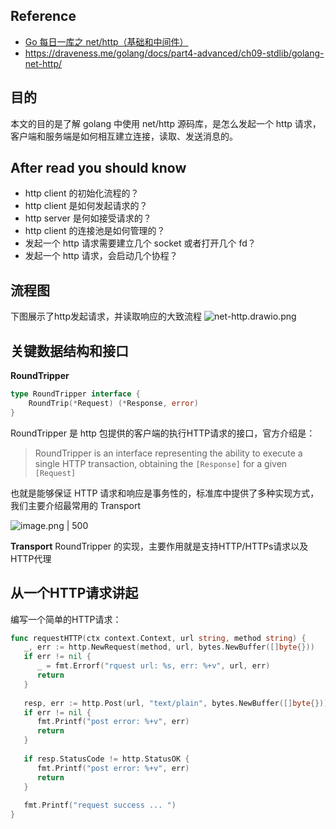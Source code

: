 ## Reference
- [ Go 每日一库之 net/http（基础和中间件）](https://darjun.github.io/2021/07/13/in-post/godailylib/nethttp/)
- https://draveness.me/golang/docs/part4-advanced/ch09-stdlib/golang-net-http/

## 目的
本文的目的是了解 golang 中使用 net/http 源码库，是怎么发起一个 http 请求，客户端和服务端是如何相互建立连接，读取、发送消息的。

## After read you should know
- http client 的初始化流程的？
- http client 是如何发起请求的？
- http server 是何如接受请求的？
- http client 的连接池是如何管理的？
- 发起一个 http 请求需要建立几个 socket 或者打开几个 fd？
- 发起一个 http 请求，会启动几个协程？

## 流程图
下图展示了http发起请求，并读取响应的大致流程
![net-http.drawio.png](https://happychan.oss-cn-shenzhen.aliyuncs.com/picgo/net-http.drawio.png)

## 关键数据结构和接口

 **RoundTripper**

```go
type RoundTripper interface {
    RoundTrip(*Request) (*Response, error)
}
```

RoundTripper 是 http 包提供的客户端的执行HTTP请求的接口，官方介绍是：

> RoundTripper is an interface representing the ability to execute a single HTTP transaction, obtaining the `[Response]` for a given `[Request]`

也就是能够保证 HTTP 请求和响应是事务性的，标准库中提供了多种实现方式，我们主要介绍最常用的 Transport 

![image.png | 500](https://happychan.oss-cn-shenzhen.aliyuncs.com/picgo/20250105181950.png )

**Transport**
RoundTripper 的实现，主要作用就是支持HTTP/HTTPs请求以及HTTP代理



## 从一个HTTP请求讲起
编写一个简单的HTTP请求：
```go
func requestHTTP(ctx context.Context, url string, method string) {  
   _, err := http.NewRequest(method, url, bytes.NewBuffer([]byte{}))  
   if err != nil {  
      _ = fmt.Errorf("rquest url: %s, err: %+v", url, err)  
      return  
   }  
  
   resp, err := http.Post(url, "text/plain", bytes.NewBuffer([]byte{}))  
   if err != nil {  
      fmt.Printf("post error: %+v", err)  
      return  
   }  
  
   if resp.StatusCode != http.StatusOK {  
      fmt.Printf("post error: %+v", err)  
      return  
   }  
  
   fmt.Printf("request success ... ")  
}
```








